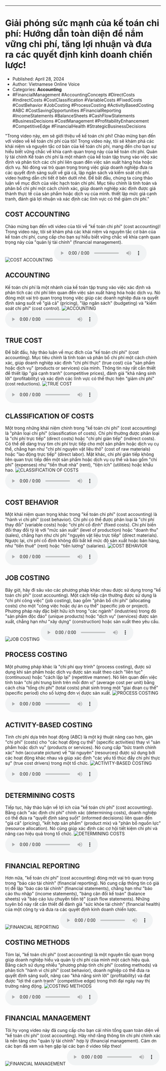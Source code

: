 
---

# Giải phóng sức mạnh của kế toán chi phí: Hướng dẫn toàn diện để nắm vững chi phí, tăng lợi nhuận và đưa ra các quyết định kinh doanh chiến lược!

- Published: April 28, 2024
- Author: Vietnamese Online Voice
- Categories: **Accounting**
- #FinancialManagement #AccountingConcepts #DirectCosts #IndirectCosts #CostClassification #VariableCosts #FixedCosts #CostBehavior #JobCosting #ProcessCosting #ActivityBasedCosting #ABC #CostSavingOpportunities #FinancialReporting #IncomeStatements #BalanceSheets #CashFlowStatements #BusinessDecisions #CostManagement #ProfitabilityEnhancement #CompetitiveEdge #FinancialHealth #StrategicBusinessDecisions

"Trong video này, em sẽ giới thiệu về kế toán chi phí! Chào mừng bạn đến với video về kế toán chi phí của tôi! Trong video này, tôi sẽ khám phá các khái niệm và nguyên tắc cơ bản của kế toán chi phí, mang đến cho bạn sự hiểu biết vững chắc về khía cạnh quan trọng này của kế toán chi phí. Quản lý tài chính Kế toán chi phí là một nhánh của kế toán tập trung vào việc xác định và phân tích các chi phí liên quan đến việc sản xuất hàng hóa hoặc dịch vụ. Nó đóng vai trò quan trọng trong việc giúp doanh nghiệp đưa ra các quyết định sáng suốt về giá cả, lập ngân sách và kiểm soát chi phí. video hướng dẫn chi tiết ở bên dưới nhé. Để bắt đầu, chúng ta cùng thảo luận về mục đích của việc hạch toán chi phí. Mục tiêu chính là tính toán và phân bổ chi phí một cách chính xác, giúp doanh nghiệp xác định được giá thành thực tế của sản phẩm hoặc dịch vụ của mình. thiết lập mức giá cạnh tranh, đánh giá lợi nhuận và xác định các lĩnh vực có thể giảm chi phí."


## COST ACCOUNTING

Chào mừng bạn đến với video của tôi về "kế toán chi phí" (cost accounting)! Trong video này, tôi sẽ khám phá các khái niệm và nguyên tắc cơ bản của kế toán chi phí, cung cấp cho bạn sự hiểu biết vững chắc về khía cạnh quan trọng này của "quản lý tài chính" (financial management).
![COST ACCOUNTING](https://http-archiver-apis-production-80.schnworks.com/storage/images/transitions/2024-04-28/transition-3146651831-Montserrat-Thin-7B1FA2.jpg)
<audio controls>
    <source src="https://http-archiver-apis-production-80.schnworks.com/storage/storage/audio/file-18848649203.mp3" type="audio/mpeg">
</audio>



## ACCOUNTING

Kế toán chi phí là một nhánh của kế toán tập trung vào việc xác định và phân tích các chi phí liên quan đến việc sản xuất hàng hóa hoặc dịch vụ. Nó đóng một vai trò quan trọng trong việc giúp các doanh nghiệp đưa ra quyết định sáng suốt về "giá cả" (pricing), "lập ngân sách" (budgeting) và "kiểm soát chi phí" (cost control).
![ACCOUNTING](https://http-archiver-apis-production-80.schnworks.com/storage/images/transitions/2024-04-28/transition-12503665311-Montserrat-Bold-283593.jpg)
<audio controls>
    <source src="https://http-archiver-apis-production-80.schnworks.com/storage/storage/audio/file-35121457931.mp3" type="audio/mpeg">
</audio>



## TRUE COST

Để bắt đầu, hãy thảo luận về mục đích của "kế toán chi phí" (cost accounting). Mục tiêu chính là tính toán và phân bổ chi phí một cách chính xác, giúp doanh nghiệp xác định "chi phí thực" (true cost) của "sản phẩm hoặc dịch vụ" (products or services) của mình. Thông tin này rất cần thiết để thiết lập "giá cạnh tranh" (competitive prices), đánh giá "khả năng sinh lời" (profitability) và xác định các lĩnh vực có thể thực hiện "giảm chi phí" (cost reductions).
![TRUE COST](https://http-archiver-apis-production-80.schnworks.com/storage/images/transitions/2024-04-28/transition-26024799607-Montserrat-SemiBold-673AB7.jpg)
<audio controls>
    <source src="https://http-archiver-apis-production-80.schnworks.com/storage/storage/audio/file-3208240037.mp3" type="audio/mpeg">
</audio>



## CLASSIFICATION OF COSTS

Một trong những khái niệm chính trong "kế toán chi phí" (cost accounting) là "phân loại chi phí" (classification of costs). Chi phí thường được phân loại là "chi phí trực tiếp" (direct costs) hoặc "chi phí gián tiếp" (indirect costs). Có thể dễ dàng truy tìm chi phí trực tiếp cho một sản phẩm hoặc dịch vụ cụ thể, chẳng hạn như "chi phí nguyên vật liệu thô" (cost of raw materials) hoặc "lao động trực tiếp" (direct labor). Mặt khác, chi phí gián tiếp không liên quan trực tiếp đến một sản phẩm hoặc dịch vụ cụ thể và bao gồm "chi phí" (expenses) như "tiền thuê nhà" (rent), "tiện ích" (utilities) hoặc khấu hao.
![CLASSIFICATION OF COSTS](https://http-archiver-apis-production-80.schnworks.com/storage/images/transitions/2024-04-28/transition-103999128551-Montserrat-Medium-4A148C.jpg)
<audio controls>
    <source src="https://http-archiver-apis-production-80.schnworks.com/storage/storage/audio/file-27226734808.mp3" type="audio/mpeg">
</audio>



## COST BEHAVIOR

Một khái niệm quan trọng khác trong "kế toán chi phí" (cost accounting) là "hành vi chi phí" (cost behavior). Chi phí có thể được phân loại là "chi phí thay đổi" (variable costs) hoặc "chi phí cố định" (fixed costs). Chi phí biến đổi thay đổi tỷ lệ với "mức sản xuất" (level of production) hoặc "doanh thu" (sales), chẳng hạn như chi phí "nguyên vật liệu trực tiếp" (direct materials). Ngược lại, chi phí cố định không đổi bất kể mức độ sản xuất hoặc bán hàng, như "tiền thuê" (rent) hoặc "tiền lương" (salaries).
![COST BEHAVIOR](https://http-archiver-apis-production-80.schnworks.com/storage/images/transitions/2024-04-28/transition-50420413012-Montserrat-SemiBold-673AB7.jpg)
<audio controls>
    <source src="https://http-archiver-apis-production-80.schnworks.com/storage/storage/audio/file-18954440644.mp3" type="audio/mpeg">
</audio>



## JOB COSTING

Bây giờ, hãy đi sâu vào các phương pháp khác nhau được sử dụng trong "kế toán chi phí" (cost accounting). Một cách tiếp cận thường được sử dụng là "chi phí công việc" (job costing), bao gồm "phân bổ chi phí" (allocating costs) cho một "công việc hoặc dự án cụ thể" (specific job or project). Phương pháp này đặc biệt hữu ích trong "các ngành" (industries) trong đó "sản phẩm độc đáo" (unique products) hoặc "dịch vụ" (services) được sản xuất, chẳng hạn như "xây dựng" (construction) hoặc sản xuất theo yêu cầu.
![JOB COSTING](https://http-archiver-apis-production-80.schnworks.com/storage/images/transitions/2024-04-28/transition-15884846408-Montserrat-SemiBold-7B1FA2.jpg)
<audio controls>
    <source src="https://http-archiver-apis-production-80.schnworks.com/storage/storage/audio/file-17292960758.mp3" type="audio/mpeg">
</audio>



## PROCESS COSTING

Một phương pháp khác là "chi phí quy trình" (process costing), được sử dụng khi sản phẩm hoặc dịch vụ được sản xuất theo cách "liên tục" (continuous) hoặc "cách lặp lại" (repetitive manner). Nó liên quan đến việc tính toán "chi phí trung bình trên mỗi đơn vị" (average cost per unit) bằng cách chia "tổng chi phí" (total costs) phát sinh trong một "giai đoạn cụ thể" (specific period) cho số lượng đơn vị được sản xuất.
![PROCESS COSTING](https://http-archiver-apis-production-80.schnworks.com/storage/images/transitions/2024-04-28/transition-8037169100-Montserrat-Thin-1A237E.jpg)
<audio controls>
    <source src="https://http-archiver-apis-production-80.schnworks.com/storage/storage/audio/file-11016808964.mp3" type="audio/mpeg">
</audio>



## ACTIVITY-BASED COSTING

Tính chi phí dựa trên hoạt động (ABC) là một kỹ thuật nâng cao hơn, gán "chi phí" (costs) cho "các hoạt động cụ thể" (specific activities) thay vì "sản phẩm hoặc dịch vụ" (products or services). Nó cung cấp "bức tranh chính xác" hơn (accurate picture) về "tài nguyên" (resources) được sử dụng bởi các hoạt động khác nhau và giúp xác định "các yếu tố thúc đẩy chi phí thực sự" (true cost drivers) trong một tổ chức.
![ACTIVITY-BASED COSTING](https://http-archiver-apis-production-80.schnworks.com/storage/images/transitions/2024-04-28/transition--7710557949-Montserrat-Medium-303F9F.jpg)
<audio controls>
    <source src="https://http-archiver-apis-production-80.schnworks.com/storage/storage/audio/file-9528699196.mp3" type="audio/mpeg">
</audio>



## DETERMINING COSTS

Tiếp tục, hãy thảo luận về lợi ích của "kế toán chi phí" (cost accounting). Bằng cách "xác định chi phí" chính xác (determining costs), doanh nghiệp có thể đưa ra "quyết định sáng suốt" (informed decisions) liên quan đến "giá cả" (pricing), "kết hợp sản phẩm" (product mix) và "phân bổ nguồn lực" (resource allocation). Nó cũng giúp xác định các cơ hội tiết kiệm chi phí và nâng cao hiệu quả trong tổ chức.
![DETERMINING COSTS](https://http-archiver-apis-production-80.schnworks.com/storage/images/transitions/2024-04-28/transition--38365295247-Montserrat-Bold-1A237E.jpg)
<audio controls>
    <source src="https://http-archiver-apis-production-80.schnworks.com/storage/storage/audio/file-10885220365.mp3" type="audio/mpeg">
</audio>



## FINANCIAL REPORTING

Hơn nữa, "kế toán chi phí" (cost accounting) đóng một vai trò quan trọng trong "báo cáo tài chính" (financial reporting). Nó cung cấp thông tin có giá trị để lập "báo cáo tài chính" (financial statements), chẳng hạn như "báo cáo thu nhập" (income statements), "bảng cân đối kế toán" (balance sheets) và "báo cáo lưu chuyển tiền tệ" (cash flow statements). Những tuyên bố này rất cần thiết để đánh giá "sức khỏe tài chính" (financial health) của một công ty và đưa ra các quyết định kinh doanh chiến lược.
![FINANCIAL REPORTING](https://http-archiver-apis-production-80.schnworks.com/storage/images/transitions/2024-04-28/transition-10334147086-Montserrat-Medium-512DA8.jpg)
<audio controls>
    <source src="https://http-archiver-apis-production-80.schnworks.com/storage/storage/audio/file-460366436.mp3" type="audio/mpeg">
</audio>



## COSTING METHODS

Tóm lại, "kế toán chi phí" (cost accounting) là một nguyên tắc quan trọng giúp doanh nghiệp hiểu và quản lý chi phí của mình một cách hiệu quả. Bằng cách sử dụng nhiều "phương pháp tính chi phí" (costing methods) và phân tích "hành vi chi phí" (cost behavior), doanh nghiệp có thể đưa ra quyết định sáng suốt, nâng cao "khả năng sinh lời" (profitability) và đạt được "lợi thế cạnh tranh" (competitive edge) trong thời đại ngày nay thị trường năng động.
![COSTING METHODS](https://http-archiver-apis-production-80.schnworks.com/storage/images/transitions/2024-04-28/transition-14955935784-Montserrat-Black-004895.jpg)
<audio controls>
    <source src="https://http-archiver-apis-production-80.schnworks.com/storage/storage/audio/file-2014755010.mp3" type="audio/mpeg">
</audio>



## FINANCIAL MANAGEMENT

Tôi hy vọng video này đã cung cấp cho bạn cái nhìn tổng quan toàn diện về "kế toán chi phí" (cost accounting). Hãy nhớ rằng thông tin chi phí chính xác là nền tảng cho "quản lý tài chính" hợp lý (financial management). Cảm ơn các bạn đã xem và hẹn gặp lại các bạn ở video tiếp theo!
![FINANCIAL MANAGEMENT](https://http-archiver-apis-production-80.schnworks.com/storage/images/transitions/2024-04-28/transition--20449381601-Montserrat-Regular-9C27B0.jpg)
<audio controls>
    <source src="https://http-archiver-apis-production-80.schnworks.com/storage/storage/audio/file-31885472352.mp3" type="audio/mpeg">
</audio>

